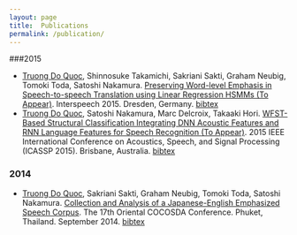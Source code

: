 ```yaml
---
layout: page
title:  Publications
permalink: /publication/
---
```

###2015
- [Truong Do Quoc](http://truongdq.com), Shinnosuke Takamichi, Sakriani Sakti, Graham Neubig, Tomoki Toda, Satoshi Nakamura. [Preserving Word-level Emphasis in Speech-to-speech Translation using Linear Regression HSMMs (To Appear)](http://www.url.com). Interspeech 2015. Dresden, Germany. [bibtex](https://github.com/truongdq/truongdq.github.io/raw/master/_docs/bibtex/truong2015_interspeech.bib)
- [Truong Do Quoc](http://truongdq.com), Satoshi Nakamura, Marc Delcroix, Takaaki Hori. [WFST-Based Structural Classification Integrating DNN Acoustic Features and RNN Language Features for Speech Recognition (To Appear)](http://www.url.com). 2015 IEEE International Conference on Acoustics, Speech, and Signal Processing (ICASSP 2015). Brisbane, Australia. [bibtex](https://github.com/truongdq/truongdq.github.io/raw/master/_docs/bibtex/truong2015_wfst.bib)

### 2014
- [Truong Do Quoc](http://truongdq.com), Sakriani Sakti, Graham Neubig, Tomoki Toda, Satoshi Nakamura. [Collection and Analysis of a Japanese-English Emphasized Speech Corpus](https://github.com/truongdq/truongdq.github.io/raw/master/_docs/papers/truong2014_cocosda.pdf). The 17th Oriental COCOSDA Conference. Phuket, Thailand. September 2014. [bibtex](https://github.com/truongdq/truongdq.github.io/raw/master/_docs/bibtex/truong2014_cocosda.bib)
